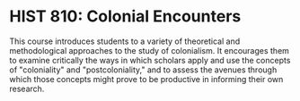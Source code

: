 # HIST 810: Colonial Encounters

This course introduces students to a variety of theoretical and methodological approaches to the study of colonialism. It encourages them to examine critically the ways in which scholars apply and use the concepts of "coloniality" and "postcoloniality," and to assess the avenues through which those concepts might prove to be productive in informing their own research.